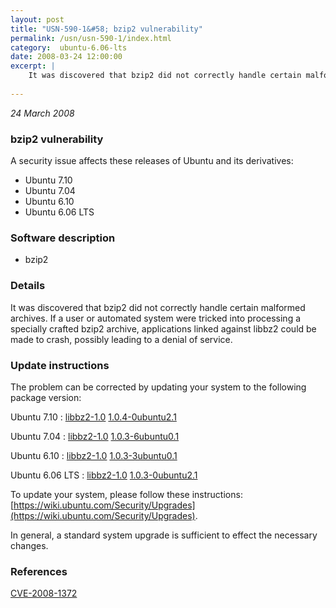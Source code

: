 ```yaml
---
layout: post
title: "USN-590-1&#58; bzip2 vulnerability"
permalink: /usn/usn-590-1/index.html
category:  ubuntu-6.06-lts
date: 2008-03-24 12:00:00
excerpt: |
    It was discovered that bzip2 did not correctly handle certain malformed archives.  If a user or automated system were tricked into processing a specially crafted bzip2 archive, applications linked against libbz2 could be made to crash, possibly leading to a denial of service. 
    
--- 
```

 
 

*24 March 2008*

### bzip2 vulnerability

A security issue affects these releases of Ubuntu and its derivatives:

* Ubuntu 7.10
* Ubuntu 7.04
* Ubuntu 6.10
* Ubuntu 6.06 LTS

### Software description

* bzip2 

### Details

It was discovered that bzip2 did not correctly handle certain malformed archives. If a user or automated system were tricked into processing a specially crafted bzip2 archive, applications linked against libbz2 could be made to crash, possibly leading to a denial of service. 

### Update instructions

The problem can be corrected by updating your system to the following package version:

Ubuntu 7.10
 : [libbz2-1.0](https://launchpad.net/ubuntu/+source/bzip2) <span> [1.0.4-0ubuntu2.1](https://launchpad.net/ubuntu/+source/bzip2/1.0.4-0ubuntu2.1) </span> 

Ubuntu 7.04
 : [libbz2-1.0](https://launchpad.net/ubuntu/+source/bzip2) <span> [1.0.3-6ubuntu0.1](https://launchpad.net/ubuntu/+source/bzip2/1.0.3-6ubuntu0.1) </span> 

Ubuntu 6.10
 : [libbz2-1.0](https://launchpad.net/ubuntu/+source/bzip2) <span> [1.0.3-3ubuntu0.1](https://launchpad.net/ubuntu/+source/bzip2/1.0.3-3ubuntu0.1) </span> 

Ubuntu 6.06 LTS
 : [libbz2-1.0](https://launchpad.net/ubuntu/+source/bzip2) <span> [1.0.3-0ubuntu2.1](https://launchpad.net/ubuntu/+source/bzip2/1.0.3-0ubuntu2.1) </span> 

To update your system, please follow these instructions: [https://wiki.ubuntu.com/Security/Upgrades](https://wiki.ubuntu.com/Security/Upgrades).

In general, a standard system upgrade is sufficient to effect the necessary changes. 

### References

 
 [CVE-2008-1372](http://people.ubuntu.com/~ubuntu-security/cve/CVE-2008-1372)
 

